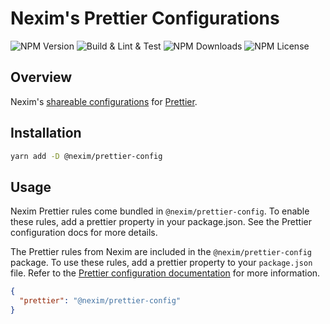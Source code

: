 # Nexim's Prettier Configurations

![NPM Version](https://img.shields.io/npm/v/@nexim/prettier-config)
![Build & Lint & Test](https://github.com/the-nexim/nanolib/actions/workflows/build-lint-test.yaml/badge.svg)
![NPM Downloads](https://img.shields.io/npm/dm/@nexim/prettier-config)
![NPM License](https://img.shields.io/npm/l/@nexim/prettier-config)

## Overview

Nexim's [shareable configurations](https://prettier.io/docs/en/configuration.html#sharing-configurations) for [Prettier](https://prettier.io/).

## Installation

```bash
yarn add -D @nexim/prettier-config
```

## Usage

Nexim Prettier rules come bundled in `@nexim/prettier-config`. To enable these rules, add a prettier property in your package.json. See the Prettier configuration docs for more details.

The Prettier rules from Nexim are included in the `@nexim/prettier-config` package. To use these rules, add a prettier property to your `package.json` file. Refer to the [Prettier configuration documentation](https://prettier.io/docs/en/configuration.html) for more information.

```json
{
  "prettier": "@nexim/prettier-config"
}
```

